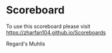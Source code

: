 # Scoreboard

To use this scoreboard please visit https://zharfan104.github.io/Scoreboards

Regard's Muhlis
